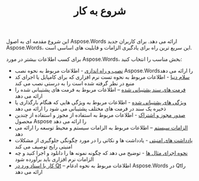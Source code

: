 ﻿---
title: شروع به کار
second_title: Aspose.Words برای C++
articleTitle: شروع به کار
linktitle: شروع به کار
type: docs
description: "از این مقدمه برای Aspose.Words برای C++ اصول اولیه برای شروع درک ارزش Aspose.Words برای کسب و کار شما."
weight: 10
url: /fa/cpp/getting-started/
---

این شروع مقدمه ای به اصول Aspose.Words ارائه می دهد. برای کاربران جدید Aspose.Words، این سریع ترین راه برای یادگیری الزامات و قابلیت های اساسی است.

برای کسب اطلاعات بیشتر در مورد Aspose.Words، بخش مناسب را انتخاب کنید:

- [نصب و راه اندازی](/words/cpp/installation/) - اطلاعات مربوط به نحوه نصب Aspose.Wordsرا ارائه می دهد
- [سلام دنیا](/words/cpp/hello-world/) - اطلاعات مربوط به نحوه تست نرم افزاری که برای کامپایل یا اجرای کد منبع در نظر گرفته شده است را به درستی نصب می کند
- [فرمت های سند پشتیبانی شده](/words/cpp/supported-document-formats/) – اطلاعات مربوط به فرمت های پشتیبانی شده را ارائه می دهد
- [ویژگی های پشتیبانی شده](/words/cpp/features/) - اطلاعات مربوط به ویژگی هایی که هنگام بارگذاری یا ذخیره یک سند در فرمت های مختلف پشتیبانی می شود را ارائه می دهد
- [صدور مجوز و اشتراک](/words/cpp/licensing/) - اطلاعات مربوط به استفاده از مجوز و استفاده از چندین محصول Aspose را ارائه می دهد
- [الزامات سیستم](/words/cpp/system-requirements/) – اطلاعات مربوط به الزامات سیستم و محیط توسعه را ارائه می دهد
- [یادداشت های امنیتی](/words/cpp/security/) - یادداشت ها و نکاتی را در مورد چگونگی جلوگیری از مشکلات امنیتی رایج توصیف می کند
- [نحوه اجرای مثال ها](/words/cpp/how-to-run-the-examples/) - توضیح می دهد که چگونه نمونه ها را دانلود و اجرا کنید و چه الزامات نرم افزاری باید برآورده شود
- [کار با اسناد ورد در Qt](/words/cpp/work-with-word-documents-in-qt/) – اطلاعات مربوط به نحوه ادغام Aspose.Words در Qtرا ارائه می دهد
